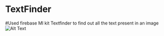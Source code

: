 # TextFinder
#Used firebase Ml kit Textfinder to find out all the text present in an image
![Alt Text](https://github.com/kshitiz-kumar/TextFinder/blob/master/WhatsApp%20Image%202019-03-14%20at%207.19.15%20PM%20(3).jpeg)
